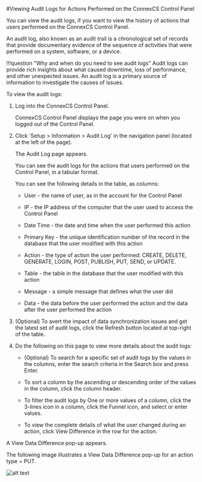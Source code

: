#Viewing Audit Logs for Actions Performed on the ConnexCS Control Panel

You can view the audit logs, if you want to view the history of actions that users performed on the ConnexCS Control Panel. 

An audit log, also known as an audit trail is a chronological set of records that provide documentary evidence of the sequence of activities that were performed on a system, software, or a device.

!!!question "Why and when do you need to see audit logs" 
    Audit logs can provide rich insights about what caused downtime, loss of performance, and other unexpected issues. An audit log is a primary source of information to investigate the causes of issues.

To view the audit logs:

1.  Log into the ConnexCS Control Panel.
   
    ConnexCS Control Panel displays the page you were on when you logged out of the Control Panel.
   
2.  Click 'Setup > Information > Audit Log' in the navigation panel (located at the left of the page).

    The Audit Log page appears.

    You can see the audit logs for the actions that users performed on the Control Panel, in a tabular format.
   
    You can see the following details in the table, as columns:
    
    * User - the name of user, as in the account for the Control Panel

    * IP - the IP address of the computer that the user used to access the Control Panel

    * Date Time - the date and time when the user performed this action

    * Primary Key - the unique identification number of the record in the database that the user modified with this action

    * Action - the type of action the user performed: CREATE, DELETE, GENERATE, LOGIN, POST, PUBLISH, PUT, SEND, or UPDATE.

    * Table - the table in the database that the user modified with this action

    * Message - a simple message that defines what the user did

    * Data - the data before the user performed the action and the data after the user performed the action

3.  (Optional) To avert the impact of data synchronization issues and get the latest set of audit logs, click the Refresh button located at top-right of the table.

4.  Do the following on this page to view more details about the audit logs:

    * (Optional) To search for a specific set of audit logs by the values in the columns, enter the search criteria in the Search box and press Enter.

    * To sort a column by the ascending or descending order of the values in the column, click the column header.

    * To filter the audit logs by One or more values of a column, click the 3-lines icon in a column, click the Funnel icon, and select or enter values.

    * To view the complete details of what the user changed during an action, click View Difference in the row for the action. 
	
  A View Data Difference pop-up appears.
  
  The following image illustrates a View Data Difference pop-up for an action type = PUT.
  
   ![alt text][view-data-difference-audit-logs]
   
 [view-data-difference-audit-logs]: /misc/img/view-data-difference-audit-logs.png "view-data-difference-audit-logs"
